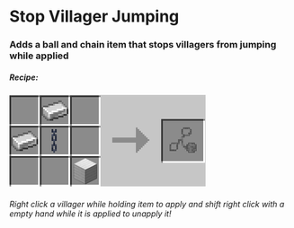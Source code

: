 
# Stop Villager Jumping

### Adds a ball and chain item that stops villagers from jumping while applied

##### Recipe: 
![Recipe](https://github.com/Bombastian1230/Stop-Villager-Jumping/blob/main/recipe.png)

###### Right click a villager while holding item to apply and shift right click with a empty hand while it is applied to unapply it!
